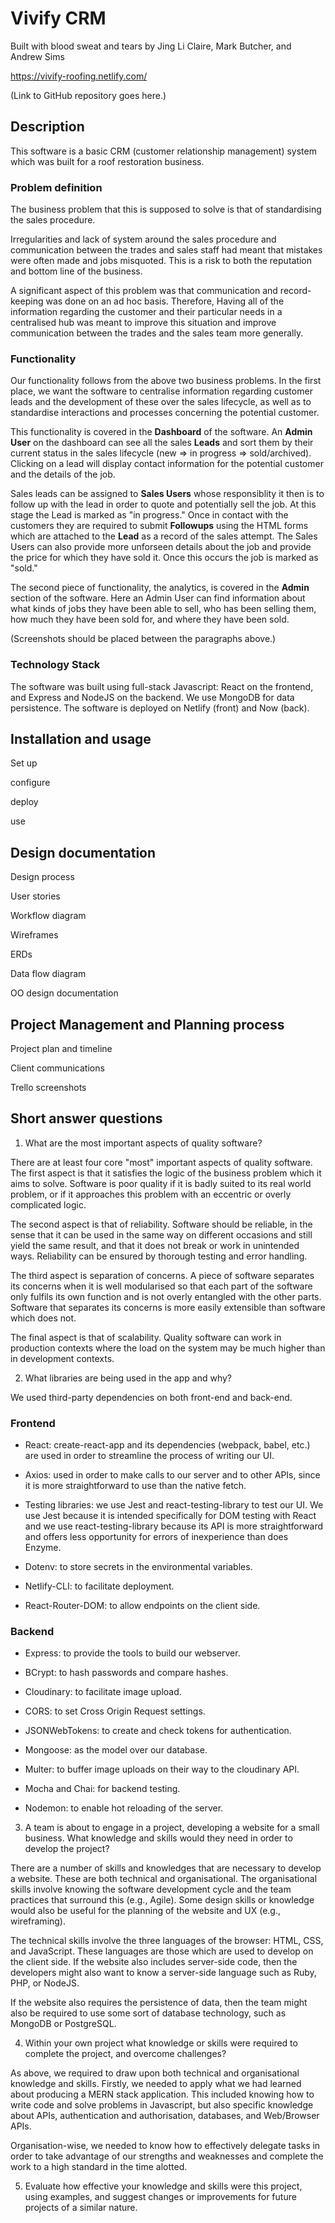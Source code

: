 # Vivify CRM

Built with blood sweat and tears by Jing Li Claire, Mark Butcher, and Andrew Sims

https://vivify-roofing.netlify.com/

(Link to GitHub repository goes here.)

## Description

This software is a basic CRM (customer relationship management) system 
which was built for a roof restoration business.

### Problem definition

The business problem that this is supposed to solve is that of standardising
the sales procedure.

Irregularities and lack of system around the sales procedure and
communication between the trades and sales staff had meant that
mistakes were often made and jobs misquoted. This is a risk to both the
reputation and bottom line of the business. 

A significant aspect of this problem was that communication and record-keeping 
was done on an ad hoc basis. Therefore, Having all of the information regarding 
the customer and their particular needs in a centralised hub was meant to 
improve this situation and improve communication between the trades and the 
sales team more generally.

### Functionality

Our functionality follows from the above two business problems. In the first
place, we want the software to centralise information regarding customer leads
and the development of these over the sales lifecycle, as well as to standardise
interactions and processes concerning the potential customer.

This functionality is covered in the **Dashboard** of the software. An 
**Admin User** on the dashboard can see all the sales **Leads** and sort them by 
their current status in the sales lifecycle (new => in progress => sold/archived). 
Clicking on a lead will display contact information for the potential customer 
and the details of the job.

Sales leads can be assigned to **Sales Users** whose responsiblity it then is
to follow up with the lead in order to quote and potentially sell the job. At
this stage the Lead is marked as "in progress."
Once in contact with the customers they are required to submit **Followups** using
the HTML forms which are attached to the **Lead** as a record of the sales
attempt. The Sales Users can also provide more unforseen details about the job
and provide the price for which they have sold it. Once this occurs the job is 
marked as "sold."

The second piece of functionality, the analytics, is covered in the **Admin**
section of the software. Here an Admin User can find information about what kinds
of jobs they have been able to sell, who has been selling them, how much they
have been sold for, and where they have been sold.

(Screenshots should be placed between the paragraphs above.)

### Technology Stack

The software was built using full-stack Javascript: React on the frontend, and 
Express and NodeJS on the backend. We use MongoDB for data persistence. The
software is deployed on Netlify (front) and Now (back).

## Installation and usage

Set up

configure

deploy

use

## Design documentation

Design process

User stories

Workflow diagram

Wireframes

ERDs

Data flow diagram

OO design documentation

## Project Management and Planning process

Project plan and timeline

Client communications

Trello screenshots

## Short answer questions

1. What are the most important aspects of quality software?

There are at least four core "most" important aspects of quality software. The
first aspect is that it satisfies the logic of the business problem which it
aims to solve. Software is poor quality if it is badly suited to its real world
problem, or if it approaches this problem with an eccentric or overly complicated
logic.

The second aspect is that of reliability. Software should be reliable, in the
sense that it can be used in the same way on different occasions and still yield
the same result, and that it does not break or work in unintended ways.
Reliability can be ensured by thorough testing and error handling.

The third aspect is separation of concerns. A piece of software separates its
concerns when it is well modularised so that each part of the software only
fulfils its own function and is not overly entangled with the other parts.
Software that separates its concerns is more easily extensible than software
which does not.

The final aspect is that of scalability. Quality software can work in production
contexts where the load on the system may be much higher than in development
contexts.

2. What libraries are being used in the app and why?

We used third-party dependencies on both front-end and back-end.

### Frontend

* React: create-react-app and its dependencies (webpack, babel, etc.) are used
in order to streamline the process of writing our UI.

* Axios: used in order to make calls to our server and to other APIs, since it
is more straightforward to use than the native fetch.

* Testing libraries: we use Jest and react-testing-library to test our UI. We
use Jest because it is intended specifically for DOM testing with React and we
use react-testing-library because its API is more straightforward and offers
less opportunity for errors of inexperience than does Enzyme.

* Dotenv: to store secrets in the environmental variables.

* Netlify-CLI: to facilitate deployment.

* React-Router-DOM: to allow endpoints on the client side.

### Backend

* Express: to provide the tools to build our webserver.

* BCrypt: to hash passwords and compare hashes.

* Cloudinary: to facilitate image upload.

* CORS: to set Cross Origin Request settings.

* JSONWebTokens: to create and check tokens for authentication.

* Mongoose: as the model over our database.

* Multer: to buffer image uploads on their way to the cloudinary API.

* Mocha and Chai: for backend testing.

* Nodemon: to enable hot reloading of the server.

3. A team is about to engage in a project, developing a website for a small business. What knowledge and skills would they need in order to develop the project?

There are a number of skills and knowledges that are necessary to develop a
website. These are both technical and organisational. The organisational
skills involve knowing the software development cycle and the team practices
that surround this (e.g., Agile). Some design skills or knowledge would also
be useful for the planning of the website and UX (e.g., wireframing).

The technical skills involve the three languages of the browser: HTML, CSS, and
JavaScript. These languages are those which are used to develop on the client
side. If the website also includes server-side code, then the developers might
also want to know a server-side language such as Ruby, PHP, or NodeJS.

If the website also requires the persistence of data, then the team might also
be required to use some sort of database technology, such as MongoDB or
PostgreSQL.

4. Within your own project what knowledge or skills were required to complete the project, and overcome challenges?

As above, we required to draw upon both technical and organisational knowledge
and skills. Firstly, we needed to apply what we had learned about producing a
MERN stack application. This included knowing how to write code and solve
problems in Javascript, but also specific knowledge about APIs, authentication
and authorisation, databases, and Web/Browser APIs.

Organisation-wise, we needed to know how to effectively delegate tasks in order
to take advantage of our strengths and weaknesses and complete the work to a
high standard in the time alotted.

5. Evaluate how effective your knowledge and skills were this project, using examples, and suggest changes or improvements for future projects of a similar nature.